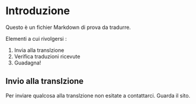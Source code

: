 # Introduzione

Questo è un fichier Markdown di prova da tradurre.

Elementi a cui rivolgersi :

1. Invia alla translzione
2. Verifica traduzioni ricevute
3. Guadagna!

## Invio alla translzione

Per inviare qualcosa alla translzione non esitate a contattarci.
Guarda il sito.